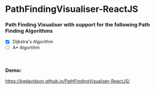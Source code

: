 # PathFindingVisualiser-ReactJS

### Path Finding Visualiser with support for the following Path Finding Algorithms
- [x] Dijkstra's Algorithm
- [ ] A* Algortihm

</br>

### Demo: 
https://kgdavidson.github.io/PathFindingVisualiser-ReactJS/
